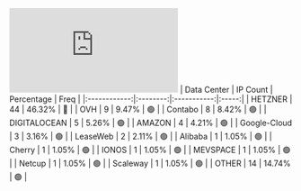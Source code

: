 ![Diagramm](https://github.com/obajay/StateSync-snapshots/blob/main/Projects/Kyve/1/README.md)
| Data Center | IP Count | Percentage | Freq |
|:------------:|:--------:|:-----------:|:-----:|
| HETZNER | 44 | 46.32% | 🔴 |
| OVH | 9 | 9.47% | 🟢 |
| Contabo | 8 | 8.42% | 🟢 |
| DIGITALOCEAN | 5 | 5.26% | 🟢 |
| AMAZON | 4 | 4.21% | 🟢 |
| Google-Cloud | 3 | 3.16% | 🟢 |
| LeaseWeb | 2 | 2.11% | 🟢 |
| Alibaba | 1 | 1.05% | 🟢 |
| Cherry | 1 | 1.05% | 🟢 |
| IONOS | 1 | 1.05% | 🟢 |
| MEVSPACE | 1 | 1.05% | 🟢 |
| Netcup | 1 | 1.05% | 🟢 |
| Scaleway | 1 | 1.05% | 🟢 |
| OTHER | 14 | 14.74% | 🟢 |
